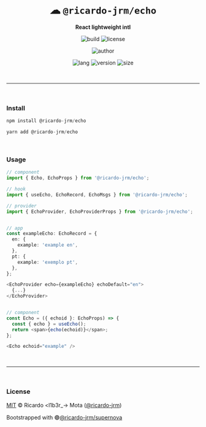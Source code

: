 <div align="center">

# ☁ `@ricardo-jrm/echo`

<b>React lightweight intl</b>

![build](https://img.shields.io/github/workflow/status/ricardo-jrm/echo/Continuous%20Integration?style=for-the-badge)
![license](https://img.shields.io/github/license/ricardo-jrm/echo?style=for-the-badge)

![author](<https://img.shields.io/badge/Author-Ricardo%20%3Cl1b3r__--%3E%20Mota%20(%40ricardo--jrm)-orange?style=for-the-badge>)

![lang](https://img.shields.io/github/languages/top/ricardo-jrm/echo?style=for-the-badge)
![version](https://img.shields.io/npm/v/@ricardo-jrm/echo?style=for-the-badge)
![size](https://img.shields.io/bundlephobia/min/@ricardo-jrm/echo?style=for-the-badge)

</div>

<br />

---

<br />

### <b>Install</b>

```ts
npm install @ricardo-jrm/echo

yarn add @ricardo-jrm/echo
```

<br />

### <b>Usage</b>

```ts
// component
import { Echo, EchoProps } from '@ricardo-jrm/echo';

// hook
import { useEcho, EchoRecord, EchoMsgs } from '@ricardo-jrm/echo';

// provider
import { EchoProvider, EchoProviderProps } from '@ricardo-jrm/echo';


// app
const exampleEcho: EchoRecord = {
  en: {
    example: 'example en',
  },
  pt: {
    example: 'exemplo pt',
  },
};

<EchoProvider echo={exampleEcho} echoDefault="en">
  {...}
</EchoProvider>


// component
const Echo = ({ echoid }: EchoProps) => {
  const { echo } = useEcho();
  return <span>{echo(echoid)}</span>;
};

<Echo echoid="example" />
```

<br />

---

<br />

### <b>License</b>

[MIT](https://github.com/ricardo-jrm/echo/blob/main/LICENSE) © Ricardo <l1b3r\_-> Mota ([@ricardo-jrm](https://github.com/ricardo-jrm))

Bootstrapped with 🟣[@ricardo-jrm/supernova](https://github.com/ricardo-jrm/supernova)

<br />
